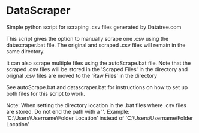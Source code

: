 # DataScraper

Simple python script for scraping .csv files generated by Datatree.com

This script gives the option to manually scrape one .csv using the datascraper.bat file. The original and scraped .csv files will remain in the same directory.

It can also scrape multiple files using the autoScrape.bat file. Note that the scraped .csv files will be stored in the 'Scraped Files' in the directory and orignal .csv files are moved to the 'Raw Files' in the directory

See autoScrape.bat and datascraper.bat for instructions on how to set up both files for this script to work.

Note: When setting the directory location in the .bat files where .csv files are stored. Do not end the path with a '\'. 
Example: 'C:\Users\Username\Folder Location' instead of 'C:\Users\Username\Folder Location\'
